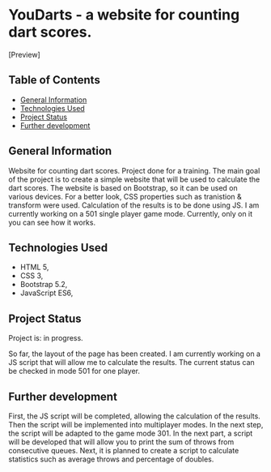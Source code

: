 # YouDarts - a website for counting dart scores.

[Preview]



## Table of Contents

* [General Information](#general-information)
* [Technologies Used](#technologies-used)
* [Project Status](#project-status)
* [Further development](#further-development)




## General Information

Website for counting dart scores. Project done for a training. The main goal of the project is to create a simple website that will be used to calculate the dart scores. The website is based on Bootstrap, so it can be used on various devices. For a better look, CSS properties such as tranistion & transform were used. Calculation of the results is to be done using JS. I am currently working on a 501 single player game mode. Currently, only on it you can see how it works.



## Technologies Used
- HTML 5,
- CSS 3,
- Bootstrap 5.2,
- JavaScript ES6,



## Project Status
Project is: in progress.

So far, the layout of the page has been created. I am currently working on a JS script that will allow me to calculate the results. The current status can be checked in mode 501 for one player.



## Further development

First, the JS script will be completed, allowing the calculation of the results. Then the script will be implemented into multiplayer modes. In the next step, the script will be adapted to the game mode 301. In the next part, a script will be developed that will allow you to print the sum of throws from consecutive queues. Next, it is planned to create a script to calculate statistics such as average throws and percentage of doubles.

